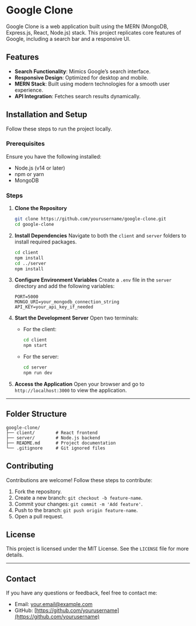 
# Google Clone

Google Clone is a web application built using the MERN (MongoDB, Express.js, React, Node.js) stack. This project replicates core features of Google, including a search bar and a responsive UI.

## Features

- **Search Functionality**: Mimics Google’s search interface.
- **Responsive Design**: Optimized for desktop and mobile.
- **MERN Stack**: Built using modern technologies for a smooth user experience.
- **API Integration**: Fetches search results dynamically.


## Installation and Setup

Follow these steps to run the project locally.

### Prerequisites

Ensure you have the following installed:
- Node.js (v14 or later)
- npm or yarn
- MongoDB

### Steps

1. **Clone the Repository**
   ```bash
   git clone https://github.com/yourusername/google-clone.git
   cd google-clone
   ```

2. **Install Dependencies**
   Navigate to both the `client` and `server` folders to install required packages.
   ```bash
   cd client
   npm install
   cd ../server
   npm install
   ```

3. **Configure Environment Variables**
   Create a `.env` file in the `server` directory and add the following variables:
   ```env
   PORT=5000
   MONGO_URI=your_mongodb_connection_string
   API_KEY=your_api_key_if_needed
   ```

4. **Start the Development Server**
   Open two terminals:
   - For the client:
     ```bash
     cd client
     npm start
     ```
   - For the server:
     ```bash
     cd server
     npm run dev
     ```

5. **Access the Application**
   Open your browser and go to `http://localhost:3000` to view the application.

---

## Folder Structure

```plaintext
google-clone/
├── client/        # React frontend
├── server/        # Node.js backend
├── README.md      # Project documentation
└── .gitignore     # Git ignored files
```

## Contributing

Contributions are welcome! Follow these steps to contribute:

1. Fork the repository.
2. Create a new branch: `git checkout -b feature-name`.
3. Commit your changes: `git commit -m 'Add feature'`.
4. Push to the branch: `git push origin feature-name`.
5. Open a pull request.

## License

This project is licensed under the MIT License. See the `LICENSE` file for more details.

---

## Contact

If you have any questions or feedback, feel free to contact me:
- Email: [your.email@example.com](mailto:your.email@example.com)
- GitHub: [https://github.com/yourusername](https://github.com/yourusername)

